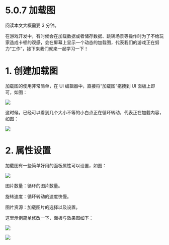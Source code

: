 # 5.0.7 加载图

阅读本文大概需要 3 分钟。

在游戏开发中，有时候会在加载数据或者储存数据、跳转场景等操作时为了不给玩家造成卡顿的观感，会在屏幕上显示一个动态的加载图，代表我们的游戏正在努力“工作”，接下来我们就来一起学习一下！

# 1. 创建加载图

加载图的使用非常简单，在 UI 编辑器中，直接将“加载图”拖拽到 UI 面板上即可，如图：

![](https://wstatic-a1.233leyuan.com/productdocs/static/boxcnwNxTyOPnB4yleeURDs5vQc.png)

这时候，已经可以看到几个大小不等的小白点正在循环转动，代表正在加载内容，如图：

![](https://wstatic-a1.233leyuan.com/productdocs/static/boxcn8VfJtfTm5F50GPS220zsNe.gif)

# 2. 属性设置

加载图有一些简单好用的面板属性可以设置，如图：

![](https://wstatic-a1.233leyuan.com/productdocs/static/boxcnyVImeQk9NPlyJO1UFRcWkh.png)

图片数量：循环的图片数量。

旋转速度：循环转动的速度快慢。

图片资源：加载图片的选择以及设置。

这里示例简单修改一下，面板与效果图如下：

![](https://wstatic-a1.233leyuan.com/productdocs/static/boxcn0FLHLxZeT0fuzsRBT19yDd.png)

![](https://wstatic-a1.233leyuan.com/productdocs/static/boxcnjX6062NPpge4Ntm8P0QPjf.gif)
